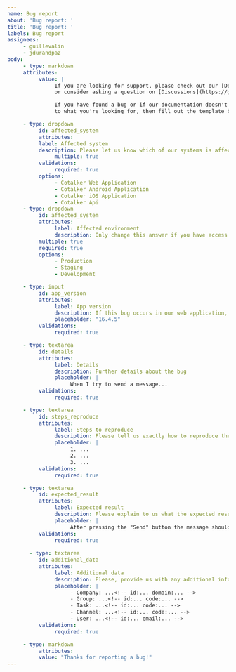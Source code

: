 ```yaml
---
name: Bug report
about: 'Bug report: '
title: 'Bug report: '
labels: Bug report
assignees:
     - guillevalin
     - jdurandpaz
body:
     - type: markdown
     attributes:
          value: |
               If you are looking for support, please check out our [Documentation](https://doc.cotalker.com/)
               or consider asking a question on [Discussions](https://github.com/Cotalker/documentation/discussions)

               If you have found a bug or if our documentation doesn't have an answer
               to what you're looking for, then fill out the template below.

     - type: dropdown
          id: affected_system
          attributes:
          label: Affected system
          description: Please let us know which of our systems is affecting your Cotalker experience
               multiple: true
          validations:
               required: true
          options:
               - Cotalker Web Application
               - Cotalker Android Application
               - Cotalker iOS Application
               - Cotalker Api
     - type: dropdown
          id: affected_system
          attributes:
               label: Affected environment
               description: Only change this answer if you have access to a special Cotalker environment such as Staging or Development, please indicate which environment it corresponds to.
          multiple: true
          required: true
          options:
               - Production
               - Staging
               - Development

     - type: input
          id: app_version
          attributes:
               label: App version
               description: If this bug occurs in our web application, android or ios, please indicate the version
               placeholder: "16.4.5"
          validations:
               required: true

     - type: textarea
          id: details
          attributes:
               label: Details
               description: Further details about the bug
               placeholder: |
                    When I try to send a message...
          validations:
               required: true

     - type: textarea
          id: steps_reproduce
          attributes:
               label: Steps to reproduce
               description: Please tell us exactly how to reproduce the problem you are running into
               placeholder: |
                    1. ...
                    2. ...
                    3. ...
          validations:
               required: true

     - type: textarea
          id: expected_result
          attributes:
               label: Expected result
               description: Please explain to us what the expected result is after performing the steps described in the previous point
               placeholder: |
                    After pressing the "Send" button the message should
          validations:
               required: true
  
       - type: textarea
          id: additional_data
          attributes:
               label: Additional data
               description: Please, provide us with any additional information that you think may help our team to identify and correct the issue you are reporting
               placeholder: |
                    - Company: ...<!-- id:... domain:... -->
                    - Group: ...<!-- id:... code:... -->
                    - Task: ...<!-- id:... code:... -->
                    - Channel: ...<!-- id:... code:... -->
                    - User: ...<!-- id:... email:... -->
          validations:
               required: true

     - type: markdown
          attributes:
          value: "Thanks for reporting a bug!"
---
```


